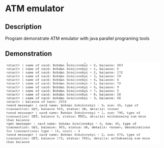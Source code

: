 # ATM emulator

## Description
Program demonstrate ATM emulator with java parallel programing tools

## Demonstration  
![demo](https://github.com/bohdan-sokolovskyi/ATM-emulator/blob/master/demo-pics/demo.png)
